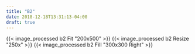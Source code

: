 ```yaml
---
title: "B2"
date: 2018-12-18T13:31:13-04:00
draft: true
---
```


{{< image_processed b2 Fit "200x500" >}}
{{< image_processed b2 Resize "250x" >}}
{{< image_processed b2 Fill "300x300 Right" >}}
